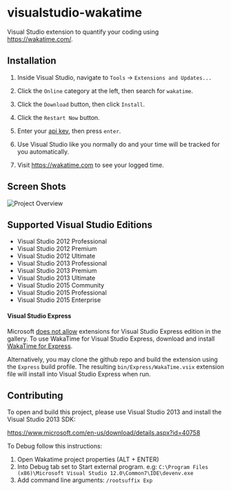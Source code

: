 visualstudio-wakatime
=====================

Visual Studio extension to quantify your coding using https://wakatime.com/.


Installation
------------

1. Inside Visual Studio, navigate to `Tools` -> `Extensions and Updates...`

2. Click the `Online` category at the left, then search for `wakatime`.

3. Click the `Download` button, then click `Install`.

4. Click the `Restart Now` button.

3. Enter your [api key](https://wakatime.com/settings#apikey), then press `enter`.

4. Use Visual Studio like you normally do and your time will be tracked for you automatically.

5. Visit https://wakatime.com to see your logged time.


Screen Shots
------------

![Project Overview](https://wakatime.com/static/img/ScreenShots/ScreenShot-2014-10-29.png)


Supported Visual Studio Editions
--------------------------------

* Visual Studio 2012 Professional
* Visual Studio 2012 Premium
* Visual Studio 2012 Ultimate
* Visual Studio 2013 Professional
* Visual Studio 2013 Premium
* Visual Studio 2013 Ultimate
* Visual Studio 2015 Community
* Visual Studio 2015 Professional
* Visual Studio 2015 Enterprise

#### Visual Studio Express

Microsoft [does not allow](https://visualstudiomagazine.com/articles/2014/05/21/no-extensions-for-visual-studio-express.aspx) extensions for Visual Studio Express edition in the gallery.
To use WakaTime for Visual Studio Express, download and install [WakaTime for Express](https://github.com/wakatime/visualstudio-wakatime/releases/download/7.0.0/WakaTime-express-v7.0.0.vsix).

Alternatively, you may clone the github repo and build the extension using the `Express` build profile.
The resulting `bin/Express/WakaTime.vsix` extension file will install into Visual Studio Express when run.


Contributing
------------

To open and build this project, please use Visual Studio 2013 and install the Visual Studio 2013 SDK:

https://www.microsoft.com/en-us/download/details.aspx?id=40758

To Debug follow this instructions:

1. Open Wakatime project properties (ALT + ENTER)
2. Into Debug tab set to Start external program. e.g: ```C:\Program Files (x86)\Microsoft Visual Studio 12.0\Common7\IDE\devenv.exe```
3. Add command line arguments: ```/rootsuffix Exp```
